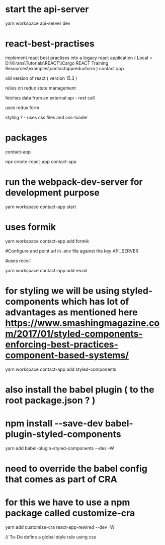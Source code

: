 # start the api-server

yarn workspace api-server dev

# react-best-practises

implement react best practises into a legacy react application
( Local = D:\Kirans\Tutorials\REACT\iCargo REACT Training Resources\examples\contactappreduxform )
contact app

old version of react ( version 15.3 )

relies on redux state management

fetches data from an external api - rest call

uses redux form

styling ? - uses css files and css-loader

# packages

contact-app

npx create-react-app contact-app

# run the webpack-dev-server for development purpose

yarn workspace contact-app start

# uses formik

yarn workspace contact-app add formik

#Configure end point url in .env file against the key API_SERVER

#uses recoil

yarn workspace contact-app add recoil

# for styling we will be using styled-components which has lot of advantages as mentioned here https://www.smashingmagazine.com/2017/01/styled-components-enforcing-best-practices-component-based-systems/

yarn workspace contact-app add styled-components

# also install the babel plugin ( to the root package.json ? )

# npm install --save-dev babel-plugin-styled-components

yarn add babel-plugin-styled-components --dev -W

# need to override the babel config that comes as part of CRA

# for this we have to use a npm package called customize-cra

yarn add customize-cra react-app-rewired --dev -W

// To-Do define a global style rule using css
